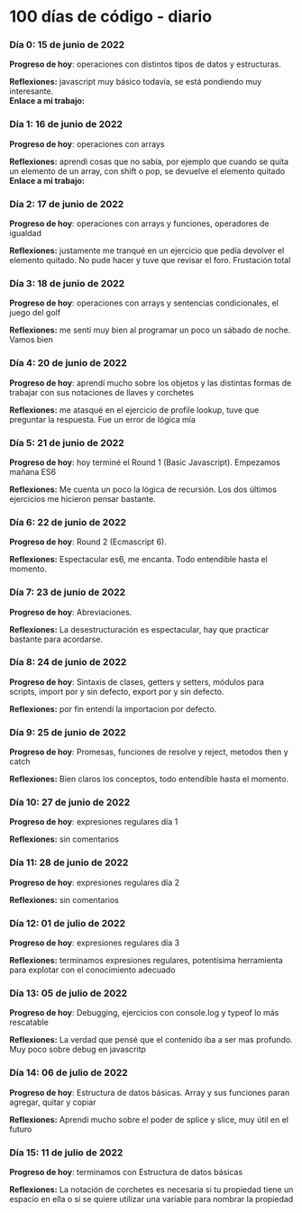 # 100 días de código - diario

### Día 0: 15 de junio de 2022

**Progreso de hoy**: operaciones con distintos tipos de datos y estructuras.

**Reflexiones:** javascript muy básico todavía, se está pondiendo muy interesante.  
**Enlace a mi trabajo:**

### Día 1: 16 de junio de 2022

**Progreso de hoy**: operaciones con arrays

**Reflexiones:** aprendi cosas que no sabía, por ejemplo que cuando se quita un elemento de un array, con shift o pop, se devuelve el elemento quitado
**Enlace a mi trabajo:**

### Día 2: 17 de junio de 2022

**Progreso de hoy**: operaciones con arrays y funciones, operadores de igualdad

**Reflexiones:** justamente me tranqué en un ejercicio que pedía devolver el elemento quitado. No pude hacer y tuve que revisar el foro. Frustación total

### Día 3: 18 de junio de 2022

**Progreso de hoy**: operaciones con arrays y sentencias condicionales, el juego del golf

**Reflexiones:** me sentí muy bien al programar un poco un sábado de noche. Vamos bien

### Día 4: 20 de junio de 2022

**Progreso de hoy**: aprendí mucho sobre los objetos y las distintas formas de trabajar con sus notaciones de llaves y corchetes

**Reflexiones:** me atasqué en el ejercicio de profile lookup, tuve que preguntar la respuesta. Fue un error de lógica mía

### Día 5: 21 de junio de 2022

**Progreso de hoy**: hoy terminé el Round 1 (Basic Javascript). Empezamos mañana ES6

**Reflexiones:** Me cuenta un poco la lógica de recursión. Los dos últimos ejercicios me hicieron pensar bastante.

### Día 6: 22 de junio de 2022

**Progreso de hoy**: Round 2 (Ecmascript 6).

**Reflexiones:** Espectacular es6, me encanta. Todo entendible hasta el momento.

### Día 7: 23 de junio de 2022

**Progreso de hoy**: Abreviaciones.

**Reflexiones:** La desestructuración es espectacular, hay que practicar bastante para acordarse.

### Día 8: 24 de junio de 2022

**Progreso de hoy**: Sintaxis de clases, getters y setters, módulos para scripts, import por y sin defecto, export por y sin defecto.

**Reflexiones:** por fin entendí la importacion por defecto.

### Día 9: 25 de junio de 2022

**Progreso de hoy**: Promesas, funciones de resolve y reject, metodos then y catch

**Reflexiones:** Bien claros los conceptos, todo entendible hasta el momento.

### Día 10: 27 de junio de 2022

**Progreso de hoy**: expresiones regulares día 1

**Reflexiones:** sin comentarios

### Día 11: 28 de junio de 2022

**Progreso de hoy**: expresiones regulares día 2

**Reflexiones:** sin comentarios


### Día 12: 01 de julio de 2022

**Progreso de hoy**: expresiones regulares día 3

**Reflexiones:** terminamos expresiones regulares, potentísima herramienta para explotar con el conocimiento adecuado

### Día 13: 05 de julio de 2022

**Progreso de hoy**: Debugging, ejercicios con console.log y typeof lo más rescatable

**Reflexiones:** La verdad que pensé que el contenido iba a ser mas profundo. Muy poco sobre debug en javascritp

### Día 14: 06 de julio de 2022

**Progreso de hoy**: Estructura de datos básicas. Array y sus funciones paran agregar, quitar y copiar

**Reflexiones:** Aprendi mucho sobre el poder de splice y slice, muy útil en el futuro

### Día 15: 11 de julio de 2022

**Progreso de hoy**: terminamos con Estructura de datos básicas

**Reflexiones:** La notación de corchetes es necesaria si tu propiedad tiene un espacio en ella o si se quiere utilizar una variable para nombrar la propiedad